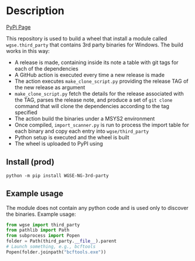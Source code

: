 # Description
[PyPi Page](https://pypi.org/project/WGSE-NG-3rd-party/)

This repository is used to build a wheel that install a module called `wgse.third_party` that contains 3rd party binaries for Windows.
The build works in this way:
- A release is made, containing inside its note a table with git tags for each of the dependencies
- A GitHub action is executed every time a new release is made
- The action executes `make_clone_script.py` providing the release TAG of the new release as argument
- `make_clone_script.py` fetch the details for the release associated with the TAG, parses the release note, and produce a set of `git clone` command that will clone the dependencies according to the tag specified
- The action build the binaries under a MSYS2 environment
- Once compiled, `import_scanner.py` is run to process the import table for each binary and copy each entry into `wgse/third_party`
- Python setup is executed and the wheel is built
- The wheel is uploaded to PyPI using 

## Install (prod)
```batch
python -m pip install WGSE-NG-3rd-party
```

## Example usage
The module does not contain any python code and is used only to discover the binaries. Example usage:

```python
from wgse import third_party
from pathlib import Path
from subprocess import Popen
folder = Path(third_party.__file__).parent
# Launch something, e.g., bcftools
Popen(folder.joinpath("bcftools.exe"))
```